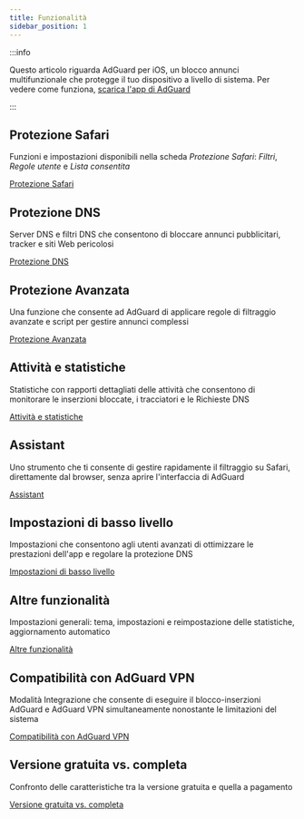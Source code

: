 ```yaml
---
title: Funzionalità
sidebar_position: 1
---
```


:::info

Questo articolo riguarda AdGuard per iOS, un blocco annunci multifunzionale che protegge il tuo dispositivo a livello di sistema. Per vedere come funziona, [scarica l'app di AdGuard](https://agrd.io/download-kb-adblock)

:::

## Protezione Safari

Funzioni e impostazioni disponibili nella scheda _Protezione Safari_: _Filtri_, _Regole utente_ e _Lista consentita_

[Protezione Safari](/adguard-for-ios/features/safari-protection.md)

## Protezione DNS

Server DNS e filtri DNS che consentono di bloccare annunci pubblicitari, tracker e siti Web pericolosi

[Protezione DNS](/adguard-for-ios/features/dns-protection/)

## Protezione Avanzata

Una funzione che consente ad AdGuard di applicare regole di filtraggio avanzate e script per gestire annunci complessi

[Protezione Avanzata](/adguard-for-ios/features/advanced-protection.md)

## Attività e statistiche

Statistiche con rapporti dettagliati delle attività che consentono di monitorare le inserzioni bloccate, i tracciatori e le Richieste DNS

[Attività e statistiche](/adguard-for-ios/features/activity.md)

## Assistant

Uno strumento che ti consente di gestire rapidamente il filtraggio su Safari, direttamente dal browser, senza aprire l'interfaccia di AdGuard

[Assistant](/adguard-for-ios/features/assistant.md)

## Impostazioni di basso livello

Impostazioni che consentono agli utenti avanzati di ottimizzare le prestazioni dell'app e regolare la protezione DNS

[Impostazioni di basso livello](/adguard-for-ios/features/low-level-settings.md)

## Altre funzionalità

Impostazioni generali: tema, impostazioni e reimpostazione delle statistiche, aggiornamento automatico

[Altre funzionalità](/adguard-for-ios/features/other-features.md)

## Compatibilità con AdGuard VPN

Modalità Integrazione che consente di eseguire il blocco-inserzioni AdGuard e AdGuard VPN simultaneamente nonostante le limitazioni del sistema

[Compatibilità con AdGuard VPN](/adguard-for-ios/features/compatibility-with-adguard-vpn.md)

## Versione gratuita vs. completa

Confronto delle caratteristiche tra la versione gratuita e quella a pagamento

[Versione gratuita vs. completa](/adguard-for-ios/features/free-vs-full.md)
